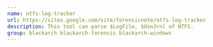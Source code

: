 ```yaml
---
name: ntfs-log-tracker
url: https://sites.google.com/site/forensicnote/ntfs-log-tracker
description: This tool can parse $LogFile, $UsnJrnl of NTFS.
group: blackarch blackarch-forensic blackarch-windows
---
```

